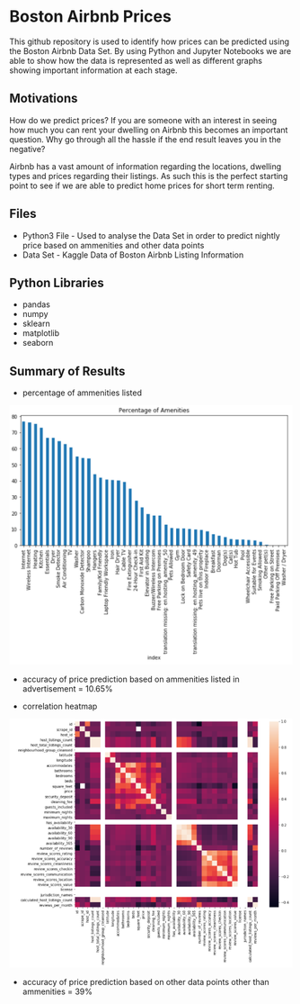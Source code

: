 # Boston Airbnb Prices

This github repository is used to identify how prices can be predicted using the Boston Airbnb Data Set.  By using Python and Jupyter Notebooks we are able to show how the data is represented as well as different graphs showing important information at each stage.

## Motivations
How do we predict prices? If you are someone with an interest in seeing how much you can rent your dwelling on Airbnb this becomes an important question. Why go through all the hassle if the end result leaves you in the negative?

Airbnb has a vast amount of information regarding the locations, dwelling types and prices regarding their listings. As such this is the perfect starting point to see if we are able to predict home prices for short term renting.

## Files

* Python3 File - Used to analyse the Data Set in order to predict nightly price based on ammenities and other data points
* Data Set - Kaggle Data of Boston Airbnb Listing Information

## Python Libraries

* pandas
* numpy
* sklearn
* matplotlib
* seaborn

## Summary of Results

* percentage of ammenities listed

![alt text](https://github.com/lachlanmcinnes/Udacity_DataScience/blob/master/DataScienceBlog/Images/ammenities.png?raw=true)

* accuracy of price prediction based on ammenities listed in advertisement = 10.65%

* correlation heatmap 

![alt text](https://github.com/lachlanmcinnes/Udacity_DataScience/blob/master/DataScienceBlog/Images/corr.png?raw=true)

* accuracy of price prediction based on other data points other than ammenities = 39%
